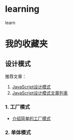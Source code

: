 # learning
learn
# 我的收藏夹

## 设计模式

推荐文章：
1. [JavaScript设计模式](http://www.cnblogs.com/tugenhua0707/p/5198407.html#_labe0)
2. [JavaScript设计模式文章列表](http://www.cnblogs.com/bfwbfw/category/1090942.html)

### 1. 工厂模式

- [介绍简单的工厂模式](https://www.cnblogs.com/bfwbfw/p/7661020.html)

### 2. 单体模式
